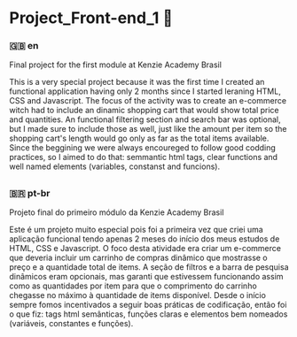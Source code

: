 # Project_Front-end_1 🏁

### 🇬🇧 en
Final project for the first module at Kenzie Academy Brasil

This is a very special project because it was the first time I created an functional application having only 2 months since I started leraning HTML, CSS and Javascript.
The focus of the activity was to create an e-commerce witch had to include an dinamic shopping cart that would show total price and quantities.
An functional filtering section and search bar was optional, but I made sure to include those as well, just like the amount per item so the shopping cart's length would go only as far as the total items available.
Since the beggining we were always encoureged to follow good codding practices, so I aimed to do that: semmantic html tags, clear functions and well named elements (variables, constanst and funcions).


##

### 🇧🇷 pt-br

Projeto final do primeiro módulo da Kenzie Academy Brasil

Este é um projeto muito especial pois foi a primeira vez que criei uma aplicação funcional tendo apenas 2 meses do início dos meus estudos de HTML, CSS e Javascript.
O foco desta atividade era criar um e-commerce que deveria incluir um carrinho de compras dinâmico que mostrasse o preço e a quantidade total de items.
A seção de filtros e a barra de pesquisa dinâmicos eram opcionais, mas garanti que estivessem funcionando assim como as quantidades por item para que o comprimento do carrinho chegasse no máximo à quantidade de items disponível.
Desde o início sempre fomos incentivados a seguir boas práticas de codificação, então foi o que fiz: tags html semânticas, funções claras e elementos bem nomeados (variáveis, constantes e funções).
